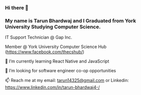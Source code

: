 ### Hi there 👋

### My name is Tarun Bhardwaj and I Graduated from York University Studying Computer Science.

IT Support Technician @ Gap Inc.

Member @ York University Computer Science Hub (https://www.facebook.com/thecshub/)

🌱 I’m currently learning React Native and JavaScript

🤔 I’m looking for software engineer co-op opportunities

📫 Reach me at my email: tarun14325@gmail.com or Linkedin: https://www.linkedin.com/in/tarun-bhardwaj4-/

<!--
**tarunb4/tarunb4** is a ✨ _special_ ✨ repository because its `README.md` (this file) appears on your GitHub profile.

Here are some ideas to get you started:

- 🔭 I’m currently working on ...
- 🌱 I’m currently learning ...
- 👯 I’m looking to collaborate on ...
- 🤔 I’m looking for help with ...
- 💬 Ask me about ...
- 📫 How to reach me: ...
- 😄 Pronouns: ...
- ⚡ Fun fact: ...
-->
